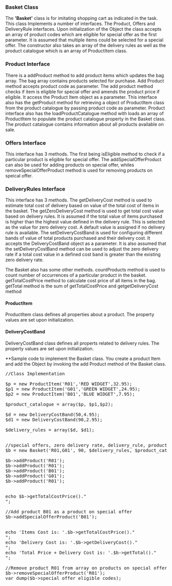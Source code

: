 ### Basket Class
The **'Basket'** class is for imitating shopping cart as indicated in the task. This class Implements a number of interfaces. The Product, Offers and DeliveryRule interfaces.
Upon initialization of the Object the class accepts an array of product codes which are eligible for special offer as the first parameter. 
It is assumed that multiple items could be selected for a special offer. The constructor also 
takes an array of the delivery rules as well as the product catalogue which is an array of ProductItem class.

### Product Interface

There is a addProduct method to add product items which updates the bag array. The bag array contains products selected for purchase. Add Product method accepts product code as parameter.
The add product method checks if item is eligible for special offer and amends the product price if eligible. It access the Product Item object as a parameter.
This interface also has the getProduct method for retrieving a object of ProductItem class from the product catalogue by passing product code as parameter.
Product interface also has the loadProductCatalogue method with loads an array of ProductItem to populate the product catalogue property in the Basket class. 
The product catalogue contains information about all products available on sale.
 
### Offers Interface

This interface has 3 methods. The first being isEligible method to check if a particular product is eligible for special offer. 
The addSpecialOfferProduct can also be used for adding products on special offer, whiles removeSpecialOfferProduct method is used 
for removing products on speical offer.

### DeliveryRules Interface

This interface has 3 methods. The getDeliveryCost method is used to estimate total cost of delivery based on value of the total cost of items in the basket.
The getZeroDeliveryCost method is used to get total cost value based on delivery rules. It is assumed if the total value of items purchased is higher than the highest value 
defined in the delivery rule. This is selected as the value for zero delivery cost. A default value is assigned if no delivery rule is available.
The setDeliveryCostBand is used for configuring different bands of value of total products purchased and their delivery cost. It accepts the DeliveryCostBand object as 
a parameter. It is also assumed that the setDeliveryCostBand method can be used to adjust the zero delivery rate if a total cost value in a defined cost band is greater than 
the existing zero delivery rate.


The Basket also has some other methods. 
countProducts method is used to count number of occurrences of a particular product in the basket.
getTotalCostPrice method to calculate cost price of all items in the bag.
getTotal method is the sum of getTotalCostPrice and getgetDeliveryCost method

#### ProductItem 
ProductItem class defines all properties about a product. The property values are set upon initialization.

#### DeliveryCostBand
DeliveryCostBand class defines all properts related to delivery rules. The property values are set upon initialization.

**Sample code to implement the Basket class. You create a product Item and add the Object by invoking the add Product method of the Basket class.

<pre>
//Class Implementation

$p = new ProductItem('R01','RED WIDGET',32.95);
$p1 = new ProductItem('G01','GREEN WIDGET',24.95);
$p2 = new ProductItem('B01','BLUE WIDGET',7.95);

$product_catalogue = array($p, $p1,$p2);

$d = new DeliveryCostBand(50,4.95);
$d1 = new DeliveryCostBand(90,2.95);

$delivery_rules = array($d, $d1);


//special offers, zero delivery rate, delivery_rule, product_catalogue
$b = new Basket('R01,G01', 90, $delivery_rules, $product_catalogue);

$b->addProduct('R01');
$b->addProduct('R01');
$b->addProduct('B01');
$b->addProduct('G01');
$b->addProduct('R01');


echo $b->getTotalCostPrice()."<br />";

//Add product B01 as a product on special offer
$b->addSpecialOfferProduct('B01');


echo 'Items Cost is: '.$b->getTotalCostPrice()."<br />";
echo 'Delivery Cost is: '.$b->getDeliveryCost()."<br />";
echo 'Total Price + Delivery Cost is: '.$b->getTotal()."<br />";

//Remove product R01 from array on products on special offer
$b->removeSpecialOfferProduct('R01');
var_dump($b->special_offer_eligible_codes);
</pre>
